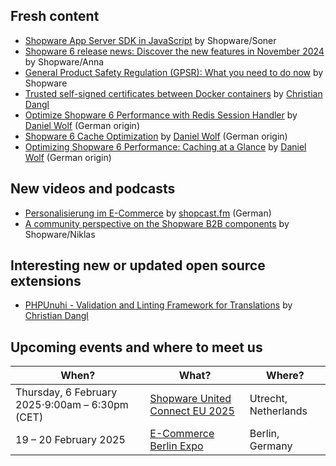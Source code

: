 ## Fresh content

* [Shopware App Server SDK in JavaScript](https://www.shopware.com/en/news/shopware-app-server-sdk-in-javascript/) by Shopware/Soner
* [Shopware 6 release news: Discover the new features in November 2024](https://www.shopware.com/en/news/shopware-6-release-news-november-2024/) by Shopware/Anna
* [General Product Safety Regulation (GPSR): What you need to do now](https://www.shopware.com/en/news/implementing-product-safety-regulation/) by Shopware
* [Trusted self-signed certificates between Docker containers](https://www.boxblinkracer.com/blog/trusted-selfsigned-certificates-between-containers) by [Christian Dangl](https://www.boxblinkracer.com/)
* [Optimize Shopware 6 Performance with Redis Session Handler](https://pagespeedy-de.translate.goog/blog/optimiere-shopware-6-performance-mit-redis-session-handler/?_x_tr_sl=de&_x_tr_tl=en&_x_tr_hl=en&_x_tr_pto=wapp) by [Daniel Wolf](https://pagespeedy-de.translate.goog/blog/author/daniel-wolf/?_x_tr_sl=de&_x_tr_tl=en&_x_tr_hl=en&_x_tr_pto=wapp) (German origin)
* [Shopware 6 Cache Optimization](https://pagespeedy-de.translate.goog/blog/shopware-6-cache-optimieren-performance-steigern-ladezeiten-reduzieren/?_x_tr_sl=de&_x_tr_tl=en&_x_tr_hl=en&_x_tr_pto=wapp) by [Daniel Wolf](https://pagespeedy-de.translate.goog/blog/author/daniel-wolf/?_x_tr_sl=de&_x_tr_tl=en&_x_tr_hl=en&_x_tr_pto=wapp) (German origin)
* [Optimizing Shopware 6 Performance: Caching at a Glance](https://pagespeedy-de.translate.goog/blog/shopware-6-performance-optimieren-caching-im-ueberblick/?_x_tr_sl=de&_x_tr_tl=en&_x_tr_hl=en&_x_tr_pto=wapp) by [Daniel Wolf](https://pagespeedy-de.translate.goog/blog/author/daniel-wolf/?_x_tr_sl=de&_x_tr_tl=en&_x_tr_hl=en&_x_tr_pto=wapp) (German origin)

## New videos and podcasts

* [Personalisierung im E-Commerce](https://www.youtube.com/watch?v=TvtZk6-ITcY) by [shopcast.fm](https://www.youtube.com/@shopcastfm) (German)
* [A community perspective on the Shopware B2B components](https://www.youtube.com/watch?v=tpiVP2mteRA) by Shopware/Niklas
 
## Interesting new or updated open source extensions

* [PHPUnuhi - Validation and Linting Framework for Translations](https://github.com/boxblinkracer/phpunuhi) by [Christian Dangl](https://www.boxblinkracer.com/)

## Upcoming events and where to meet us

| When? | What? | Where? |
| --------------------- | ---------------- | -------------- |
| Thursday, 6 February 2025⋅9:00am – 6:30pm (CET)| [Shopware United Connect EU 2025](https://www.tickettailor.com/events/shopwareunited/1280716) | Utrecht, Netherlands |
| 19 – 20 February 2025 | [E-Commerce Berlin Expo](https://ecommerceberlin.com/) | Berlin, Germany |

